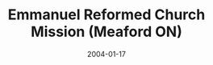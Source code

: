 ---
date: &id001 2004-01-17
end_date: null
location:
  address: Sykes and Nelson Streets
  city: Meaford
  state: ON
minister: null
ministers: []
name: Emmanuel Reformed Church Mission
names:
- end: null
  name: Emmanuel Reformed Church Mission
  start: 2004-01-17
origination_date: *id001
raw_data: "ON\nMeaford\nEmmanuel Reformed Church Mission  (January 17, 2004\u2013\
  \ )\nSykes and Nelson Streets"
received_from: null
states:
- "ON"
status:
  active: false
  end_date: null
  reason: null
  received_from: null
  withdrawal_to: null
title: Emmanuel Reformed Church Mission (Meaford ON)

---